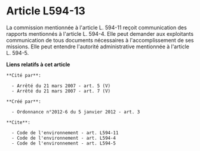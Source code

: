 # Article L594-13

La commission mentionnée à l'article L. 594-11 reçoit communication des rapports mentionnés à l'article L. 594-4. Elle peut
demander aux exploitants communication de tous documents nécessaires à l'accomplissement de ses missions. Elle peut entendre
l'autorité administrative mentionnée à l'article L. 594-5.

**Liens relatifs à cet article**

	**Cité par**:

	  - Arrêté du 21 mars 2007 - art. 5 (V)
	  - Arrêté du 21 mars 2007 - art. 7 (V)

	**Créé par**:

	  - Ordonnance n°2012-6 du 5 janvier 2012 - art. 3

	**Cite**:

	  - Code de l'environnement - art. L594-11
	  - Code de l'environnement - art. L594-4
	  - Code de l'environnement - art. L594-5
